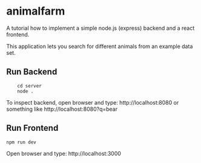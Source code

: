 # animalfarm

A tutorial how to implement a simple node.js (express) backend and a react frontend.

This application lets you search for different animals from an example data set.

## Run Backend

```
    cd server
    node .
```

To inspect backend, open browser and type: http://localhost:8080
or something like
http://localhost:8080?q=bear

## Run Frontend

```
npm run dev
```

Open browser and type: http://localhost:3000
